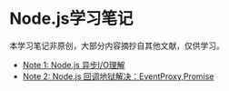 Node.js学习笔记
==
本学习笔记非原创，大部分内容摘抄自其他文献，仅供学习。
* [Note 1: Node.js 异步I/O理解](https://github.com/haoyuheng/Nodejs_Note/tree/master/Asynchronous_IO)
* [Note 2: Node.js 回调地狱解决：EventProxy,Promise](https://github.com/haoyuheng/Nodejs_Note/tree/master/Callback_hell)
